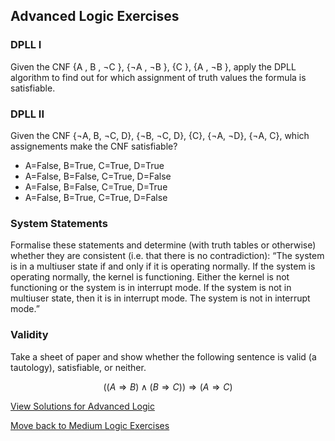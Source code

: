 ## Advanced Logic Exercises

### DPLL I
Given the CNF \{A , B , ¬C \}, \{¬A , ¬B \}, \{C \}, \{A , ¬B \}, apply the DPLL algorithm to find out for which assignment of truth values the formula is satisfiable.

### DPLL II
Given the CNF \{¬A, B, ¬C, D\}, \{¬B, ¬C, D\}, \{C\}, \{¬A, ¬D\}, \{¬A, C\}, which assignements make the CNF satisfiable?
- A=False, B=True, C=True, D=True
- A=False, B=False, C=True, D=False
- A=False, B=False, C=True, D=True
- A=False, B=True, C=True, D=False

### System Statements
Formalise these statements and determine (with truth tables or otherwise) whether they are consistent (i.e. that there is no contradiction):
“The system is in a multiuser state if and only if it is operating normally. If the system is operating normally, the kernel is functioning. Either the kernel is not functioning or the system is in interrupt mode. If the system is not in multiuser state, then it is in interrupt mode. The system is not in interrupt mode.”

### Validity
Take a sheet of paper and show whether the following sentence is valid (a tautology), satisfiable, or neither.

$$ ((A \Rightarrow B) \wedge (B \Rightarrow C)) \Rightarrow (A \Rightarrow C) $$

[View Solutions for Advanced Logic](https://github.com/UMdecisionsupport/DecisionSupport2023/blob/main/Logic/Solutions/Advanced_Solutions.md)

[Move back to Medium Logic Exercises](https://github.com/UMdecisionsupport/DecisionSupport2023/blob/main/Logic/Medium.md)

